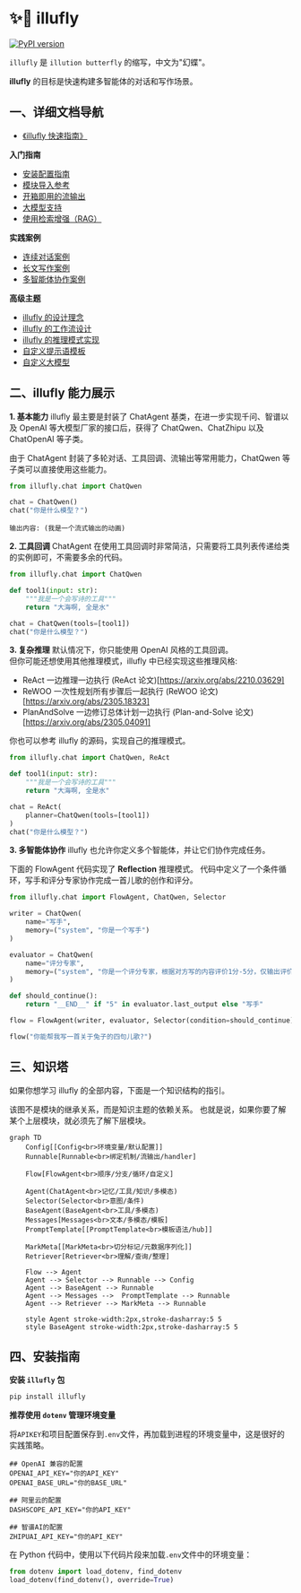 # ✨🦋 illufly

[![PyPI version](https://img.shields.io/pypi/v/illufly.svg)](https://pypi.org/project/illufly/)

`illufly` 是 `illution butterfly` 的缩写，中文为"幻蝶"。

**illufly** 的目标是快速构建多智能体的对话和写作场景。

## 一、详细文档导航

* [《illufly 快速指南》](https://github.com/arcstep/illufly/wiki/Home)

**入门指南**
* [安装配置指南](https://github.com/arcstep/illufly/wiki/安装指南)
* [模块导入参考](https://github.com/arcstep/illufly/wiki/模块参考)
* [开箱即用的流输出](https://github.com/arcstep/illufly/wiki/流输出)
* [大模型支持](https://github.com/arcstep/illufly/wiki/模型列表)
* [使用检索增强（RAG）](https://github.com/arcstep/illufly/wiki/RAG)

**实践案例**
* [连续对话案例](https://github.com/arcstep/illufly/wiki/对话)
* [长文写作案例](https://github.com/arcstep/illufly/wiki/长文写作)
* [多智能体协作案例](https://github.com/arcstep/illufly/wiki/多智能体)

**高级主题**
* [illufly 的设计理念](https://github.com/arcstep/illufly/wiki/设计理念)
* [illufly 的工作流设计](https://github.com/arcstep/illufly/wiki/工作流)
* [illufly 的推理模式实现](https://github.com/arcstep/illufly/wiki/推理模式)
* [自定义提示语模板](https://github.com/arcstep/illufly/wiki/提示语模板)
* [自定义大模型](https://github.com/arcstep/illufly/wiki/自定义大模型)


## 二、illufly 能力展示

**1. 基本能力**
illufly 最主要是封装了 ChatAgent 基类，在进一步实现千问、智谱以及 OpenAI 等大模型厂家的接口后，获得了 ChatQwen、ChatZhipu 以及 ChatOpenAI 等子类。

由于 ChatAgent 封装了多轮对话、工具回调、流输出等常用能力，ChatQwen 等子类可以直接使用这些能力。

```python
from illufly.chat import ChatQwen

chat = ChatQwen()
chat("你是什么模型？")
```

```
输出内容: (我是一个流式输出的动画)
```

**2. 工具回调**
ChatAgent 在使用工具回调时非常简洁，只需要将工具列表传递给类的实例即可，不需要多余的代码。

```python
from illufly.chat import ChatQwen

def tool1(input: str):
    """我是一个会写诗的工具"""
    return "大海啊, 全是水"

chat = ChatQwen(tools=[tool1])
chat("你是什么模型？")
```

**3. 复杂推理**
默认情况下，你只能使用 OpenAI 风格的工具回调。<br>
但你可能还想使用其他推理模式，illufly 中已经实现这些推理风格:

- ReAct 一边推理一边执行 (ReAct 论文)[https://arxiv.org/abs/2210.03629]
- ReWOO 一次性规划所有步骤后一起执行 (ReWOO 论文)[https://arxiv.org/abs/2305.18323]
- PlanAndSolve 一边修订总体计划一边执行 (Plan-and-Solve 论文)[https://arxiv.org/abs/2305.04091]

你也可以参考 illufly 的源码，实现自己的推理模式。

```python
from illufly.chat import ChatQwen, ReAct

def tool1(input: str):
    """我是一个会写诗的工具"""
    return "大海啊, 全是水"

chat = ReAct(
    planner=ChatQwen(tools=[tool1])
)
chat("你是什么模型？")
```

**3. 多智能体协作**
illufly 也允许你定义多个智能体，并让它们协作完成任务。

下面的 FlowAgent 代码实现了 **Reflection** 推理模式。
代码中定义了一个条件循环，写手和评分专家协作完成一首儿歌的创作和评分。

```python
from illufly.chat import FlowAgent, ChatQwen, Selector

writer = ChatQwen(
    name="写手",
    memory=("system", "你是一个写手")
)

evaluator = ChatQwen(
    name="评分专家",
    memory=("system", "你是一个评分专家，根据对方写的内容评价1分-5分，仅输出评价和最终结果")
)

def should_continue():
    return "__END__" if "5" in evaluator.last_output else "写手"

flow = FlowAgent(writer, evaluator, Selector(condition=should_continue))

flow("你能帮我写一首关于兔子的四句儿歌?")
```

## 三、知识塔
如果你想学习 illufly 的全部内容，下面是一个知识结构的指引。

该图不是模块的继承关系，而是知识主题的依赖关系。
也就是说，如果你要了解某个上层模块，就必须先了解下层模块。

```mermaid
graph TD
    Config[[Config<br>环境变量/默认配置]]
    Runnable[Runnable<br>绑定机制/流输出/handler]

    Flow[FlowAgent<br>顺序/分支/循环/自定义]

    Agent(ChatAgent<br>记忆/工具/知识/多模态)
    Selector(Selector<br>意图/条件)
    BaseAgent(BaseAgent<br>工具/多模态)
    Messages[Messages<br>文本/多模态/模板]
    PromptTemplate[[PromptTemplate<br>模板语法/hub]]

    MarkMeta[[MarkMeta<br>切分标记/元数据序列化]]
    Retriever[Retriever<br>理解/查询/整理]

    Flow --> Agent
    Agent --> Selector --> Runnable --> Config
    Agent --> BaseAgent --> Runnable
    Agent --> Messages -->  PromptTemplate --> Runnable
    Agent --> Retriever --> MarkMeta --> Runnable

    style Agent stroke-width:2px,stroke-dasharray:5 5
    style BaseAgent stroke-width:2px,stroke-dasharray:5 5

```

## 四、安装指南

**安装 `illufly` 包**

```sh
pip install illufly
```

**推荐使用 `dotenv` 管理环境变量**

将`APIKEY`和项目配置保存到`.env`文件，再加载到进程的环境变量中，这是很好的实践策略。

```
## OpenAI 兼容的配置
OPENAI_API_KEY="你的API_KEY"
OPENAI_BASE_URL="你的BASE_URL"

## 阿里云的配置
DASHSCOPE_API_KEY="你的API_KEY"

## 智谱AI的配置
ZHIPUAI_API_KEY="你的API_KEY"
```

在 Python 代码中，使用以下代码片段来加载`.env`文件中的环境变量：

```python
from dotenv import load_dotenv, find_dotenv
load_dotenv(find_dotenv(), override=True)
```



